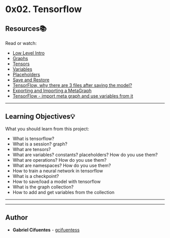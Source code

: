 # 0x02. Tensorflow

## Resources:books:
Read or watch:
* [Low Level Intro](https://intranet.hbtn.io/rltoken/NCuz9NxxUi3cSwIPFa2JJw)
* [Graphs](https://intranet.hbtn.io/rltoken/37gGDNtBD6VWB0oNJBzvgw)
* [Tensors](https://intranet.hbtn.io/rltoken/6R5R5RMtcecU1sdmMjXoNw)
* [Variables](https://intranet.hbtn.io/rltoken/YZilxEbcFuvS8kGhRDhCjw)
* [Placeholders](https://intranet.hbtn.io/rltoken/hv3HqhZFTHIf0X5OMMrgRw)
* [Save and Restore](https://intranet.hbtn.io/rltoken/GxnmEnPfxVLA9QRQEM998g)
* [TensorFlow, why there are 3 files after saving the model?](https://intranet.hbtn.io/rltoken/YvqhzzepzXxhivU2L1DqIw)
* [Exporting and Importing a MetaGraph](https://intranet.hbtn.io/rltoken/HIAgr0xW-aEvfCpxEJnj8w)
* [TensorFlow - import meta graph and use variables from it](https://intranet.hbtn.io/rltoken/qqVDNbC7gGaHP82zGkJcQQ)

---
## Learning Objectives:bulb:
What you should learn from this project:

* What is tensorflow?
* What is a session? graph?
* What are tensors?
* What are variables? constants? placeholders? How do you use them?
* What are operations? How do you use them?
* What are namespaces? How do you use them?
* How to train a neural network in tensorflow
* What is a checkpoint?
* How to save/load a model with tensorflow
* What is the graph collection?
* How to add and get variables from the collection

---
---

## Author
* **Gabriel Cifuentes** - [gcifuentess](https://github.com/gcifuentess)